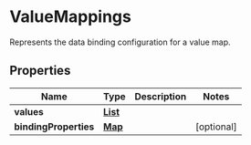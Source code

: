 

# ValueMappings

Represents the data binding configuration for a value map.

## Properties

| Name | Type | Description | Notes |
|------------ | ------------- | ------------- | -------------|
|**values** | [**List**](List.md) |  |  |
|**bindingProperties** | [**Map**](Map.md) |  |  [optional] |



